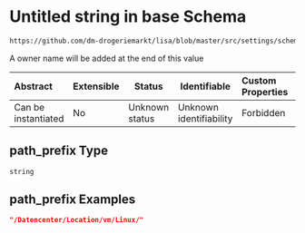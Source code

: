 # Untitled string in base Schema

```txt
https://github.com/dm-drogeriemarkt/lisa/blob/master/src/settings/schema.json#/properties/locations/items/properties/compute_attributes/properties/path_prefix
```

A owner name will be added at the end of this value


| Abstract            | Extensible | Status         | Identifiable            | Custom Properties | Additional Properties | Access Restrictions | Defined In                                                                               |
| :------------------ | ---------- | -------------- | ----------------------- | :---------------- | --------------------- | ------------------- | ---------------------------------------------------------------------------------------- |
| Can be instantiated | No         | Unknown status | Unknown identifiability | Forbidden         | Allowed               | none                | [settings.schema.json\*](../../src/settings/settings.schema.json "open original schema") |

## path_prefix Type

`string`

## path_prefix Examples

```json
"/Datencenter/Location/vm/Linux/"
```
